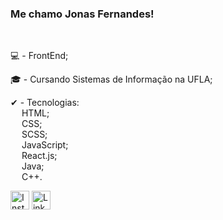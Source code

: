 ### Me chamo Jonas Fernandes!
<br/>
<div>
  <p>💻 - FrontEnd;<br/></p>
  <p>🎓 - Cursando Sistemas de Informação na UFLA;<br/></p>
</div>

<div>
    <p>
      ✔ - Tecnologias:<br/>
      &emsp; HTML;<br/>
      &emsp; CSS;<br/>
      &emsp; SCSS;<br/>
      &emsp; JavaScript;<br/>
      &emsp; React.js;<br/>
      &emsp; Java;<br/>
      &emsp; C++.<br/>
    </p>  
</div>

<div>
  <a href = "https://www.instagram.com/jonasfers" target = "_blank"><img width = "30px" src = "https://cdn.icon-icons.com/icons2/1584/PNG/512/3721672-instagram_108066.png" alt = "Instagram"/></a>
  <a href = "https://www.linkedin.com/in/jonas-fernandes-5b4681260/" target = "_blank"><img width = "30px" src = "https://cdn.icon-icons.com/icons2/1584/PNG/512/3721674-linkedin_108053.png" alt = "LinkedIn"/></a>
</div>
